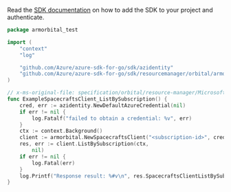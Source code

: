 Read the [SDK documentation](https://github.com/Azure/azure-sdk-for-go/blob/sdk%2Fresourcemanager%2Forbital%2Farmorbital%2Fv0.2.0/sdk/resourcemanager/orbital/armorbital/README.md) on how to add the SDK to your project and authenticate.

```go
package armorbital_test

import (
	"context"
	"log"

	"github.com/Azure/azure-sdk-for-go/sdk/azidentity"
	"github.com/Azure/azure-sdk-for-go/sdk/resourcemanager/orbital/armorbital"
)

// x-ms-original-file: specification/orbital/resource-manager/Microsoft.Orbital/preview/2021-04-04-preview/examples/SpacecraftsBySubscriptionList.json
func ExampleSpacecraftsClient_ListBySubscription() {
	cred, err := azidentity.NewDefaultAzureCredential(nil)
	if err != nil {
		log.Fatalf("failed to obtain a credential: %v", err)
	}
	ctx := context.Background()
	client := armorbital.NewSpacecraftsClient("<subscription-id>", cred, nil)
	res, err := client.ListBySubscription(ctx,
		nil)
	if err != nil {
		log.Fatal(err)
	}
	log.Printf("Response result: %#v\n", res.SpacecraftsClientListBySubscriptionResult)
}
```
